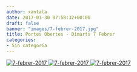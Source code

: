 ```yaml
---
author: xantala
date: 2017-01-30 07:58:32+00:00
draft: false
banner: "images/7-febrer-2017.jpg"
title: Portes Obertes - Dimarts 7 Febrer
categories:
- Sin categoría
---
```


[![7-febrer-2017](http://www.xantala.es/wp-content/uploads/2017/01/7-febrer-2017.jpg)
](http://www.xantala.es/wp-content/uploads/2017/01/7-febrer-2017.jpg)[![7-febrer-2017](http://www.xantala.es/wp-content/uploads/2017/01/7-febrer-2017.jpg)
](http://www.xantala.es/wp-content/uploads/2017/01/7-febrer-2017.jpg)[![7-febrer-2017](http://www.xantala.es/wp-content/uploads/2017/01/7-febrer-2017.jpg)
](http://www.xantala.es/wp-content/uploads/2017/01/7-febrer-2017.jpg)
